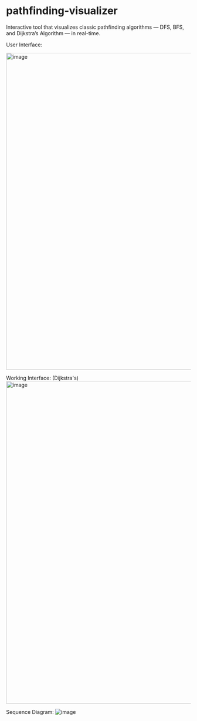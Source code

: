 # pathfinding-visualizer
Interactive tool that visualizes classic pathfinding algorithms — DFS, BFS, and Dijkstra’s Algorithm — in real-time.




User Interface:

<img width="864" alt="image" src="https://github.com/user-attachments/assets/07c3ac13-5465-45c1-93d8-2c4a63a6ad06" />


Working Interface:
(Dijkstra's)
<img width="880" alt="image" src="https://github.com/user-attachments/assets/4ed71b39-0c8a-49b3-b57d-e619652980f7" />




Sequence Diagram:
![image](https://github.com/user-attachments/assets/8fa7c154-42ae-46a9-9313-363fa1fe291e)
